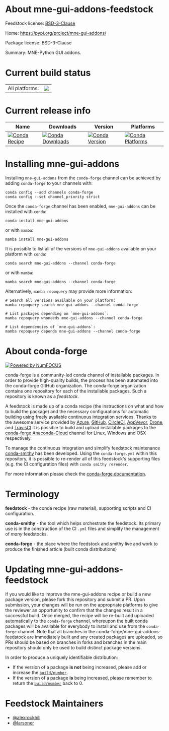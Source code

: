About mne-gui-addons-feedstock
==============================

Feedstock license: [BSD-3-Clause](https://github.com/conda-forge/mne-gui-addons-feedstock/blob/main/LICENSE.txt)

Home: https://pypi.org/project/mne-gui-addons/

Package license: BSD-3-Clause

Summary: MNE-Python GUI addons.

Current build status
====================


<table><tr><td>All platforms:</td>
    <td>
      <a href="https://dev.azure.com/conda-forge/feedstock-builds/_build/latest?definitionId=19360&branchName=main">
        <img src="https://dev.azure.com/conda-forge/feedstock-builds/_apis/build/status/mne-gui-addons-feedstock?branchName=main">
      </a>
    </td>
  </tr>
</table>

Current release info
====================

| Name | Downloads | Version | Platforms |
| --- | --- | --- | --- |
| [![Conda Recipe](https://img.shields.io/badge/recipe-mne--gui--addons-green.svg)](https://anaconda.org/conda-forge/mne-gui-addons) | [![Conda Downloads](https://img.shields.io/conda/dn/conda-forge/mne-gui-addons.svg)](https://anaconda.org/conda-forge/mne-gui-addons) | [![Conda Version](https://img.shields.io/conda/vn/conda-forge/mne-gui-addons.svg)](https://anaconda.org/conda-forge/mne-gui-addons) | [![Conda Platforms](https://img.shields.io/conda/pn/conda-forge/mne-gui-addons.svg)](https://anaconda.org/conda-forge/mne-gui-addons) |

Installing mne-gui-addons
=========================

Installing `mne-gui-addons` from the `conda-forge` channel can be achieved by adding `conda-forge` to your channels with:

```
conda config --add channels conda-forge
conda config --set channel_priority strict
```

Once the `conda-forge` channel has been enabled, `mne-gui-addons` can be installed with `conda`:

```
conda install mne-gui-addons
```

or with `mamba`:

```
mamba install mne-gui-addons
```

It is possible to list all of the versions of `mne-gui-addons` available on your platform with `conda`:

```
conda search mne-gui-addons --channel conda-forge
```

or with `mamba`:

```
mamba search mne-gui-addons --channel conda-forge
```

Alternatively, `mamba repoquery` may provide more information:

```
# Search all versions available on your platform:
mamba repoquery search mne-gui-addons --channel conda-forge

# List packages depending on `mne-gui-addons`:
mamba repoquery whoneeds mne-gui-addons --channel conda-forge

# List dependencies of `mne-gui-addons`:
mamba repoquery depends mne-gui-addons --channel conda-forge
```


About conda-forge
=================

[![Powered by
NumFOCUS](https://img.shields.io/badge/powered%20by-NumFOCUS-orange.svg?style=flat&colorA=E1523D&colorB=007D8A)](https://numfocus.org)

conda-forge is a community-led conda channel of installable packages.
In order to provide high-quality builds, the process has been automated into the
conda-forge GitHub organization. The conda-forge organization contains one repository
for each of the installable packages. Such a repository is known as a *feedstock*.

A feedstock is made up of a conda recipe (the instructions on what and how to build
the package) and the necessary configurations for automatic building using freely
available continuous integration services. Thanks to the awesome service provided by
[Azure](https://azure.microsoft.com/en-us/services/devops/), [GitHub](https://github.com/),
[CircleCI](https://circleci.com/), [AppVeyor](https://www.appveyor.com/),
[Drone](https://cloud.drone.io/welcome), and [TravisCI](https://travis-ci.com/)
it is possible to build and upload installable packages to the
[conda-forge](https://anaconda.org/conda-forge) [Anaconda-Cloud](https://anaconda.org/)
channel for Linux, Windows and OSX respectively.

To manage the continuous integration and simplify feedstock maintenance
[conda-smithy](https://github.com/conda-forge/conda-smithy) has been developed.
Using the ``conda-forge.yml`` within this repository, it is possible to re-render all of
this feedstock's supporting files (e.g. the CI configuration files) with ``conda smithy rerender``.

For more information please check the [conda-forge documentation](https://conda-forge.org/docs/).

Terminology
===========

**feedstock** - the conda recipe (raw material), supporting scripts and CI configuration.

**conda-smithy** - the tool which helps orchestrate the feedstock.
                   Its primary use is in the construction of the CI ``.yml`` files
                   and simplify the management of *many* feedstocks.

**conda-forge** - the place where the feedstock and smithy live and work to
                  produce the finished article (built conda distributions)


Updating mne-gui-addons-feedstock
=================================

If you would like to improve the mne-gui-addons recipe or build a new
package version, please fork this repository and submit a PR. Upon submission,
your changes will be run on the appropriate platforms to give the reviewer an
opportunity to confirm that the changes result in a successful build. Once
merged, the recipe will be re-built and uploaded automatically to the
`conda-forge` channel, whereupon the built conda packages will be available for
everybody to install and use from the `conda-forge` channel.
Note that all branches in the conda-forge/mne-gui-addons-feedstock are
immediately built and any created packages are uploaded, so PRs should be based
on branches in forks and branches in the main repository should only be used to
build distinct package versions.

In order to produce a uniquely identifiable distribution:
 * If the version of a package **is not** being increased, please add or increase
   the [``build/number``](https://docs.conda.io/projects/conda-build/en/latest/resources/define-metadata.html#build-number-and-string).
 * If the version of a package **is** being increased, please remember to return
   the [``build/number``](https://docs.conda.io/projects/conda-build/en/latest/resources/define-metadata.html#build-number-and-string)
   back to 0.

Feedstock Maintainers
=====================

* [@alexrockhill](https://github.com/alexrockhill/)
* [@larsoner](https://github.com/larsoner/)

